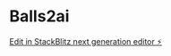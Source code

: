 # Balls2ai

[Edit in StackBlitz next generation editor ⚡️](https://stackblitz.com/~/github.com/GarethWright/Balls2ai)
